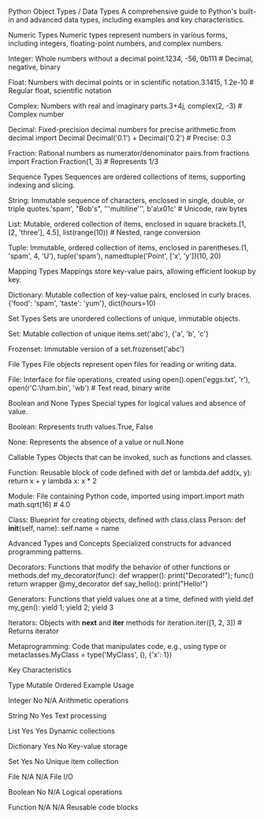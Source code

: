 Python Object Types / Data Types
A comprehensive guide to Python's built-in and advanced data types, including examples and key characteristics.

Numeric Types
Numeric types represent numbers in various forms, including integers, floating-point numbers, and complex numbers.

Integer: Whole numbers without a decimal point.1234, -56, 0b111  # Decimal, negative, binary


Float: Numbers with decimal points or in scientific notation.3.1415, 1.2e-10  # Regular float, scientific notation


Complex: Numbers with real and imaginary parts.3+4j, complex(2, -3)  # Complex number


Decimal: Fixed-precision decimal numbers for precise arithmetic.from decimal import Decimal
Decimal('0.1') + Decimal('0.2')  # Precise: 0.3


Fraction: Rational numbers as numerator/denominator pairs.from fractions import Fraction
Fraction(1, 3)  # Represents 1/3




Sequence Types
Sequences are ordered collections of items, supporting indexing and slicing.

String: Immutable sequence of characters, enclosed in single, double, or triple quotes.'spam', "Bob's", '''multiline''', b'a\x01c'  # Unicode, raw bytes


List: Mutable, ordered collection of items, enclosed in square brackets.[1, [2, 'three'], 4.5], list(range(10))  # Nested, range conversion


Tuple: Immutable, ordered collection of items, enclosed in parentheses.(1, 'spam', 4, 'U'), tuple('spam'), namedtuple('Point', ['x', 'y'])(10, 20)




Mapping Types
Mappings store key-value pairs, allowing efficient lookup by key.

Dictionary: Mutable collection of key-value pairs, enclosed in curly braces.{'food': 'spam', 'taste': 'yum'}, dict(hours=10)




Set Types
Sets are unordered collections of unique, immutable objects.

Set: Mutable collection of unique items.set('abc'), {'a', 'b', 'c'}


Frozenset: Immutable version of a set.frozenset('abc')




File Types
File objects represent open files for reading or writing data.

File: Interface for file operations, created using open().open('eggs.txt', 'r'), open(r'C:\ham.bin', 'wb')  # Text read, binary write




Boolean and None Types
Special types for logical values and absence of value.

Boolean: Represents truth values.True, False


None: Represents the absence of a value or null.None




Callable Types
Objects that can be invoked, such as functions and classes.

Function: Reusable block of code defined with def or lambda.def add(x, y): return x + y
lambda x: x * 2


Module: File containing Python code, imported using import.import math
math.sqrt(16)  # 4.0


Class: Blueprint for creating objects, defined with class.class Person:
    def __init__(self, name):
        self.name = name




Advanced Types and Concepts
Specialized constructs for advanced programming patterns.

Decorators: Functions that modify the behavior of other functions or methods.def my_decorator(func):
    def wrapper(): print("Decorated!"); func()
    return wrapper
@my_decorator
def say_hello(): print("Hello!")


Generators: Functions that yield values one at a time, defined with yield.def my_gen(): yield 1; yield 2; yield 3


Iterators: Objects with __next__ and __iter__ methods for iteration.iter([1, 2, 3])  # Returns iterator


Metaprogramming: Code that manipulates code, e.g., using type or metaclasses.MyClass = type('MyClass', (), {'x': 1})




Key Characteristics



Type
Mutable
Ordered
Example Usage



Integer
No
N/A
Arithmetic operations


String
No
Yes
Text processing


List
Yes
Yes
Dynamic collections


Dictionary
Yes
No
Key-value storage


Set
Yes
No
Unique item collection


File
N/A
N/A
File I/O


Boolean
No
N/A
Logical operations


Function
N/A
N/A
Reusable code blocks
